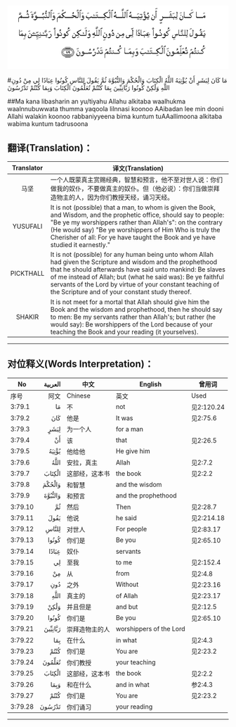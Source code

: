 ![003:079](images/003_079.gif)

#مَا كَانَ لِبَشَرٍ أَنْ يُؤْتِيَهُ اللَّهُ الْكِتَابَ وَالْحُكْمَ وَالنُّبُوَّةَ ثُمَّ يَقُولَ لِلنَّاسِ كُونُوا عِبَادًا لِي مِنْ دُونِ اللَّهِ وَلَٰكِنْ كُونُوا رَبَّانِيِّينَ بِمَا كُنْتُمْ تُعَلِّمُونَ الْكِتَابَ وَبِمَا كُنْتُمْ تَدْرُسُونَ 

##Ma kana libasharin an yu/tiyahu Allahu alkitaba waalhukma waalnnubuwwata thumma yaqoola lilnnasi koonoo AAibadan lee min dooni Allahi walakin koonoo rabbaniyyeena bima kuntum tuAAallimoona alkitaba wabima kuntum tadrusoona 

## 翻译(Translation)：

| Translator | 译文(Translation)                                            |
| :--------: | ------------------------------------------------------------ |
|    马坚    | 一个人既蒙真主赏赐经典，智慧和预言，他不至对世人说：你们做我的奴仆，不要做真主的奴仆。但（他必说）：你们当做崇拜造物主的人，因为你们教授天经，诵习天经。 |
|  YUSUFALI  | It is not (possible) that a man, to whom is given the Book, and Wisdom, and the prophetic office, should say to people: "Be ye my worshippers rather than Allah's": on the contrary (He would say) "Be ye worshippers of Him Who is truly the Cherisher of all: For ye have taught the Book and ye have studied it earnestly." |
| PICKTHALL  | It is not (possible) for any human being unto whom Allah had given the Scripture and wisdom and the prophethood that he should afterwards have said unto mankind: Be slaves of me instead of Allah; but (what he said was): Be ye faithful servants of the Lord by virtue of your constant teaching of the Scripture and of your constant study thereof. |
|   SHAKIR   | It is not meet for a mortal that Allah should give him the Book and the wisdom and prophethood, then he should say to men: Be my servants rather than Allah's; but rather (he would say): Be worshippers of the Lord because of your teaching the Book and your reading (it yourselves). |

---

## 对位释义(Words Interpretation)：

| No   | العربية | 中文    | English | 曾用词 |
| ---- | ------: | ------- | ------- | ------ |
| 序号 |    阿文 | Chinese | 英文    | Used   |
| 3:79.1  | مَا      | 不             | not                     | 见2:120.24 |
| 3:79.2  | كَانَ     | 他是           | It was                  | 见2:75.6   |
| 3:79.3  | لِبَشَرٍ    | 为一个人       | for a man               |            |
| 3:79.4  | أَنْ      | 该             | that                    | 见2:26.5   |
| 3:79.5  | يُؤْتِيَهُ   | 他给他         | He give him             |            |
| 3:79.6  | اللَّهُ    | 安拉，真主     | Allah                   | 见2:7.2 |
| 3:79.7  | الْكِتَابَ  | 这部经，这本书 | the book                | 见2:2.2    |
| 3:79.8  | وَالْحُكْمَ  | 和智慧         | and the wisdom          |            |
| 3:79.9  | وَالنُّبُوَّةَ | 和预言         | and the prophethood     |            |
| 3:79.10 | ثُمَّ      | 然后           | Then                    | 见2:28.7   |
| 3:79.11 | يَقُولَ    | 他说           | he said                 | 见2:214.18 |
| 3:79.12 | لِلنَّاسِ   | 对世人         | For people              | 见2:83.17  |
| 3:79.13 | كُونُوا   | 你们是         | Be you                  | 见2:65.10  |
| 3:79.14 | عِبَادًا   | 奴仆           | servants                |            |
| 3:79.15 | لِي      | 至我           | to me                   | 见2:152.4  |
| 3:79.16 | مِنْ      | 从             | from                    | 见2:4.8    |
| 3:79.17 | دُونِ     | 之外           | Without                 | 见2:23.16  |
| 3:79.18 |    اللَّهِ | 真主的         | of Allah                | 见2:23.17  |
| 3:79.19 | وَلَٰكِنْ    | 并且但是       | and but                 | 见2:12.5   |
| 3:79.20 | كُونُوا   | 你们是         | Be you                  | 见2:65.10  |
| 3:79.21 | رَبَّانِيِّينَ | 崇拜造物主的人 | worshippers of the Lord |            |
| 3:79.22 | بِمَا     | 在什么         | in what                 | 见2:4.3    |
| 3:79.23 | كُنْتُمْ    | 你们是         | You are                 | 见2:23.2   |
| 3:79.24 | تُعَلِّمُونَ  | 你们教授       | your teaching           |            |
| 3:79.25 | الْكِتَابَ  | 这部经，这本书 | the book                | 见2:2.2    |
| 3:79.26 | وَبِمَا    | 和在什么       | and in what             | 参2:4.3    |
| 3:79.27 | كُنْتُمْ    | 你们是         | You are                 | 见2:23.2   |
| 3:79.28 | تَدْرُسُونَ  | 你们诵习       | your reading            |            |

---
